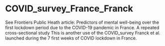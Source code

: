 # COVID_survey_France_Franck

See Frontiers Public Heath article: 
Predictors of mental well-being over the first lockdown period due to the COVID-19 pandemic in France. A repeated cross-sectional study
This is another use of the COVID_survey Franck et al. launched during the 7 first weeks of COVID lockdown in France.
